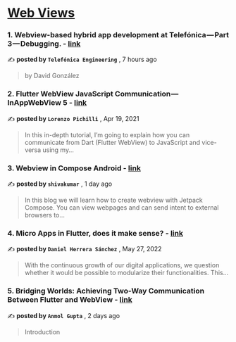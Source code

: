 
<h1><a href=https://medium.com/tag/webview/recommended target="_blank" rel="noopener noreferrer">Web Views</a></h1>
<h3>1. Webview-based hybrid app development at Telefónica — Part 3 — Debugging. - <a href=https://medium.com/telefonica-i-d-engineering/webview-based-hybrid-app-development-at-telefónica-part-3-debugging-357397336a39?source=tag_recommended_feed---------0-84----------webview----------82247387_c2cb_464e_8c9c_46a079569dcd------- target="_blank" rel="noopener noreferrer">link</a></h3>

✍️ **posted by `Telefónica Engineering`** <date> , 7 hours ago</date>

<blockquote>by David González</blockquote>

<h3>2. Flutter WebView JavaScript Communication — InAppWebView 5 - <a href=https://medium.com/flutter-community/flutter-webview-javascript-communication-inappwebview-5-403088610949?source=tag_recommended_feed---------1-85----------webview----------82247387_c2cb_464e_8c9c_46a079569dcd------- target="_blank" rel="noopener noreferrer">link</a></h3>

✍️ **posted by `Lorenzo Pichilli`** <date> , Apr 19, 2021</date>

<blockquote>In this in-depth tutorial, I’m going to explain how you can communicate from Dart (Flutter WebView) to JavaScript and vice-versa using my…</blockquote>

<h3>3. Webview in Compose Android - <a href=https://medium.com/@shivakumar-r/webview-in-compose-android-607fb0fd7e1b?source=tag_recommended_feed---------2-84----------webview----------82247387_c2cb_464e_8c9c_46a079569dcd------- target="_blank" rel="noopener noreferrer">link</a></h3>

✍️ **posted by `shivakumar`** <date> , 1 day ago</date>

<blockquote>In this blog we will learn how to create webview with Jetpack Compose. You can view webpages and can send intent to external browsers to…</blockquote>

<h3>4. Micro Apps in Flutter, does it make sense? - <a href=https://medium.com/bancolombia-tech/micro-apps-in-flutter-does-it-makes-sense-d86cd0838b47?source=tag_recommended_feed---------3-85----------webview----------82247387_c2cb_464e_8c9c_46a079569dcd------- target="_blank" rel="noopener noreferrer">link</a></h3>

✍️ **posted by `Daniel Herrera Sánchez`** <date> , May 27, 2022</date>

<blockquote>With the continuous growth of our digital applications, we question whether it would be possible to modularize their functionalities. This…</blockquote>

<h3>5. Bridging Worlds: Achieving Two-Way Communication Between Flutter and WebView - <a href=https://medium.com/@anmol-gupta/bridging-worlds-achieving-two-way-communication-between-flutter-and-webview-835716ff4109?source=tag_recommended_feed---------4-84----------webview----------82247387_c2cb_464e_8c9c_46a079569dcd------- target="_blank" rel="noopener noreferrer">link</a></h3>

✍️ **posted by `Anmol Gupta`** <date> , 2 days ago</date>

<blockquote>Introduction</blockquote>


